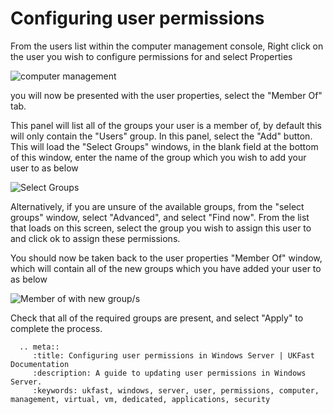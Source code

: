 # Configuring user permissions

From the users list within the computer management console, Right click on the user you wish to configure permissions for and select Properties 

![computer management](Files/Permissions/computermanagementuserscontextmenu.png)

you will now be presented with the user properties, select the "Member Of" tab.

This panel will list all of the groups your user is a member of, by default this will only contain the "Users" group. In this panel, select the "Add" button. This will load the "Select Groups" windows, in the blank field at the bottom of this window, enter the name of the group which you wish to add your user to as below

![Select Groups](Files/Permissions/premadegroupentered.png)

Alternatively, if you are unsure of the available groups, from the "select groups" window, select "Advanced", and select "Find now". From the list that loads on this screen, select the group you wish to assign this user to and click ok to assign these permissions.

You should now be taken back to the user properties "Member Of" window, which will contain all of the new groups which you have added your user to as below

![Member of with new group/s](Files/Permissions/propertiesmemberof.png)

Check that all of the required groups are present, and select "Apply" to complete the process.
```eval_rst
  .. meta::
     :title: Configuring user permissions in Windows Server | UKFast Documentation
     :description: A guide to updating user permissions in Windows Server.
     :keywords: ukfast, windows, server, user, permissions, computer, management, virtual, vm, dedicated, applications, security
